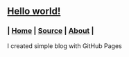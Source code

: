 ## [Hello world!](blog/hello-world)
### | [Home](https://mrwooltrest.github.io/) | [Source](https://github.com/MrWooltrest/MrWooltrest.github.io/blob/main/README.md) | [About](https://mrwooltrest.github.io/about) |
I created simple blog with GitHub Pages
